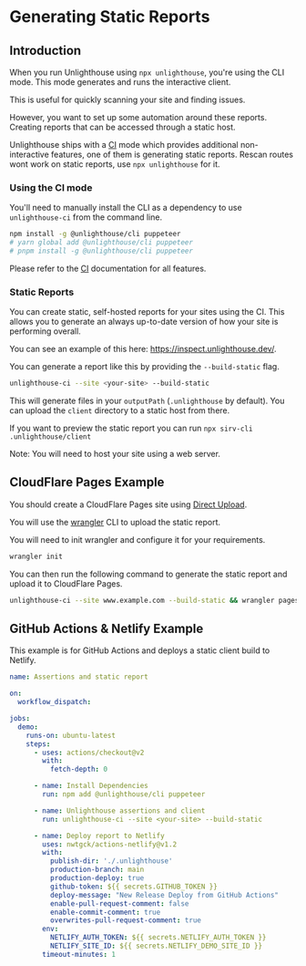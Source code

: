 # Generating Static Reports

## Introduction

When you run Unlighthouse using `npx unlighthouse`, you're using the CLI mode. This mode generates and runs the interactive client.

This is useful for quickly scanning your site and finding issues. 

However, you want to set up some automation around these reports. Creating reports that can be accessed through a static host.

Unlighthouse ships with a [CI](/integrations/ci) mode which provides additional non-interactive features, one of them is generating static reports. Rescan routes wont work on static reports, use  `npx unlighthouse`  for it.

### Using the CI mode

You'll need to manually install the CLI as a dependency to use `unlighthouse-ci` from the command line.

```bash
npm install -g @unlighthouse/cli puppeteer
# yarn global add @unlighthouse/cli puppeteer
# pnpm install -g @unlighthouse/cli puppeteer
```

Please refer to the [CI](/integrations/ci) documentation for all features.

### Static Reports

You can create static, self-hosted reports for your sites using the CI. This allows you to generate an always up-to-date version
of how your site is performing overall.

You can see an example of this here: https://inspect.unlighthouse.dev/.

You can generate a report like this by providing the `--build-static` flag.

```bash
unlighthouse-ci --site <your-site> --build-static
```

This will generate files in your `outputPath` (`.unlighthouse` by default). You can upload the `client` directory to a static host from there.

If you want to preview the static report you can run `npx sirv-cli .unlighthouse/client`

Note: You will need to host your site using a web server.

## CloudFlare Pages Example

You should create a CloudFlare Pages site using [Direct Upload](https://developers.cloudflare.com/pages/platform/direct-upload/).

You will use the [wrangler](https://developers.cloudflare.com/pages/platform/using-wrangler) CLI to upload the static report.

You will need to init wrangler and configure it for your requirements.

```bash
wrangler init
```

You can then run the following command to generate the static report and upload it to CloudFlare Pages.

```bash
unlighthouse-ci --site www.example.com --build-static && wrangler pages publish .unlighthouse 
```

## GitHub Actions & Netlify Example

This example is for GitHub Actions and deploys a static client build to Netlify.

```yml unlighthouse.yml
name: Assertions and static report

on:
  workflow_dispatch:

jobs:
  demo:
    runs-on: ubuntu-latest
    steps:
      - uses: actions/checkout@v2
        with:
          fetch-depth: 0

      - name: Install Dependencies
        run: npm add @unlighthouse/cli puppeteer

      - name: Unlighthouse assertions and client
        run: unlighthouse-ci --site <your-site> --build-static

      - name: Deploy report to Netlify
        uses: nwtgck/actions-netlify@v1.2
        with:
          publish-dir: './.unlighthouse'
          production-branch: main
          production-deploy: true
          github-token: ${{ secrets.GITHUB_TOKEN }}
          deploy-message: "New Release Deploy from GitHub Actions"
          enable-pull-request-comment: false
          enable-commit-comment: true
          overwrites-pull-request-comment: true
        env:
          NETLIFY_AUTH_TOKEN: ${{ secrets.NETLIFY_AUTH_TOKEN }}
          NETLIFY_SITE_ID: ${{ secrets.NETLIFY_DEMO_SITE_ID }}
        timeout-minutes: 1
```





